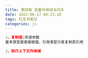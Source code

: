 ```yaml
---
title: 第四章 变量作用域与内存
date: 2022-06-17 08:23:10
tags: 红宝书笔记
categories: js
---
```


```js
1、复制值|传递参数
基本类型是直接赋值，引用类型只是复制其引用

2、执行上下文作用域

```

